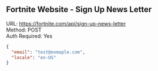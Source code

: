 ## Fortnite Website - Sign Up News Letter

URL: https://fortnite.com/api/sign-up-news-letter \
Method: POST \
Auth Required: Yes

```json
{
  "email": "test@exmaple.com",
  "locale": "en-US"
}
```
